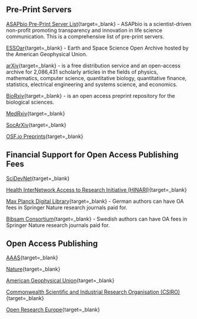 ## Pre-Print Servers

[ASAPbio Pre-Print Server List](https://asapbio.org/preprint-servers){target=_blank} - ASAPbio is a scientist-driven non-profit promoting transparency and innovation in life science communication. This is a comprehensive list of pre-print servers.

[ESSOar](https://www.essoar.org/){target=_blank} - Earth and Space Science Open Archive hosted by the American Geophysical Union.

[arXiv](https://arxiv.org/){target=_blank} - is a free distribution service and an open-access archive for 2,086,431 scholarly articles in the fields of physics, mathematics, computer science, quantitative biology, quantitative finance, statistics, electrical engineering and systems science, and economics.

[BioRxiv](https://www.biorxiv.org/){target=_blank} -  is an open access preprint repository for the biological sciences.

[MedRxiv](https://www.medrxiv.org/){target=_blank}

[SocArXiv](SocArXiv){target=_blank}

[OSF.io Preprints](https://osf.io/preprints/){target=_blank}

## Financial Support for Open Access Publishing Fees

[SciDevNet](https://www.scidev.net/global/){target=_blank}

[Health InterNetwork Access to Research Initiative (HINARI)](http://www.emro.who.int/information-resources/hinari/){target=_blank}

[Max Planck Digital Library](https://group.springernature.com/gb/group/media/press-releases/landmark-agreement-between-springer-nature-and-mpdl/18498782){target=_blank} - German authors can have OA fees in Springer Nature research journals paid for.

[Bibsam Consortium](https://www.springernature.com/gp/open-research/institutional-agreements/oaforsweden){target=_blank} - Swedish authors can have OA fees in Springer Nature research journals paid for.

## Open Access Publishing

[AAAS](https://www.science.org/content/page/open-access-aaas){target=_blank}

[Nature](https://www.nature.com/nature-portfolio/open-access){target=_blank}

[American Geophysical Union](https://www.agu.org/Publish-with-AGU/Publish/Open-Access){target=_blank}

[Commonwealth Scientific and Industrial Research Organisation (CSIRO)](https://acsopenscience.org/australia-csiro/){target=_blank}

[Open Research Europe](https://open-research-europe.ec.europa.eu/){target=_blank}

